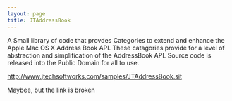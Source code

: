 ```yaml
---
layout: page
title: JTAddressBook
---
```


A Small library of code that provdes Categories to extend and enhance the Apple Mac OS X Address Book API. These catagories provide for a level of abstraction and simplification of the  AddressBook API. Source code is released into the Public Domain for all to use.

http://www.jtechsoftworks.com/samples/JTAddressBook.sit

Maybee, but the link is broken

